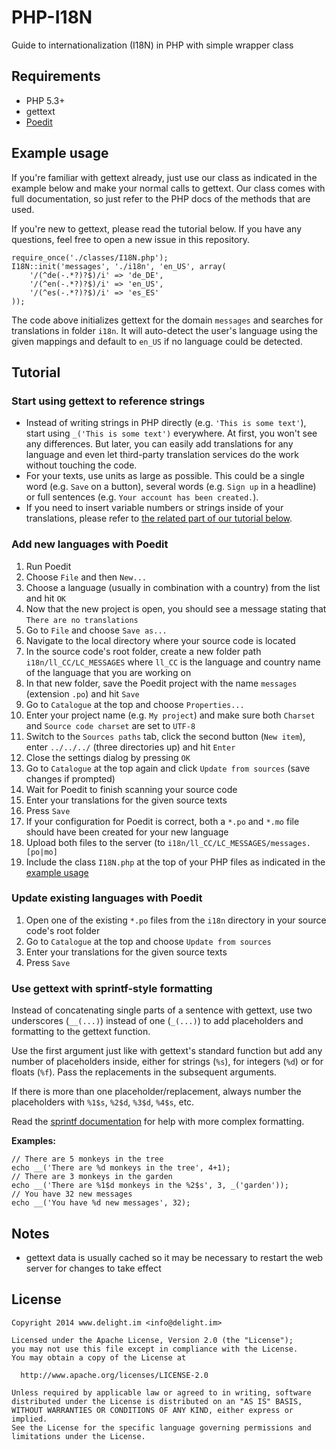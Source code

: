 # PHP-I18N

Guide to internationalization (I18N) in PHP with simple wrapper class

## Requirements

 * PHP 5.3+
 * gettext
 * [Poedit](http://poedit.net/)

## Example usage

If you're familiar with gettext already, just use our class as indicated in the example below and make your normal calls to gettext. Our class comes with full documentation, so just refer to the PHP docs of the methods that are used.

If you're new to gettext, please read the tutorial below. If you have any questions, feel free to open a new issue in this repository.

```
require_once('./classes/I18N.php');
I18N::init('messages', './i18n', 'en_US', array(
    '/(^de(-.*?)?$)/i' => 'de_DE',
    '/(^en(-.*?)?$)/i' => 'en_US',
    '/(^es(-.*?)?$)/i' => 'es_ES'
));
```

The code above initializes gettext for the domain `messages` and searches for translations in folder `i18n`. It will auto-detect the user's language using the given mappings and default to `en_US` if no language could be detected.

## Tutorial

### Start using gettext to reference strings

 * Instead of writing strings in PHP directly (e.g. `'This is some text'`), start using `_('This is some text')` everywhere. At first, you won't see any differences. But later, you can easily add translations for any language and even let third-party translation services do the work without touching the code.
 * For your texts, use units as large as possible. This could be a single word (e.g. `Save` on a button), several words (e.g. `Sign up` in a headline) or full sentences (e.g. `Your account has been created.`).
 * If you need to insert variable numbers or strings inside of your translations, please refer to [the related part of our tutorial below](#use-gettext-with-sprintf-style-formatting).

### Add new languages with Poedit

 1. Run Poedit
 2. Choose `File` and then `New...`
 3. Choose a language (usually in combination with a country) from the list and hit `OK`
 4. Now that the new project is open, you should see a message stating that `There are no translations`
 5. Go to `File` and choose `Save as...`
 6. Navigate to the local directory where your source code is located
 7. In the source code's root folder, create a new folder path `i18n/ll_CC/LC_MESSAGES` where `ll_CC` is the language and country name of the language that you are working on
 8. In that new folder, save the Poedit project with the name `messages` (extension `.po`) and hit `Save`
 9. Go to `Catalogue` at the top and choose `Properties...`
 10. Enter your project name (e.g. `My project`) and make sure both `Charset` and `Source code charset` are set to `UTF-8`
 11. Switch to the `Sources paths` tab, click the second button (`New item`), enter `../../../` (three directories up) and hit `Enter`
 12. Close the settings dialog by pressing `OK`
 13. Go to `Catalogue` at the top again and click `Update from sources` (save changes if prompted)
 14. Wait for Poedit to finish scanning your source code
 15. Enter your translations for the given source texts
 16. Press `Save`
 17. If your configuration for Poedit is correct, both a `*.po` and `*.mo` file should have been created for your new language
 18. Upload both files to the server (to `i18n/ll_CC/LC_MESSAGES/messages.[po|mo]`
 19. Include the class `I18N.php` at the top of your PHP files as indicated in the [example usage](#example-usage)

### Update existing languages with Poedit

 1. Open one of the existing `*.po` files from the `i18n` directory in your source code's root folder
 2. Go to `Catalogue` at the top and choose `Update from sources`
 3. Enter your translations for the given source texts
 4. Press `Save`

### Use gettext with sprintf-style formatting

Instead of concatenating single parts of a sentence with gettext, use two underscores (`__(...)`) instead of one (`_(...)`) to add placeholders and formatting to the gettext function.

Use the first argument just like with gettext's standard function but add any number of placeholders inside, either for strings (`%s`), for integers (`%d`) or for floats (`%f`). Pass the replacements in the subsequent arguments.

If there is more than one placeholder/replacement, always number the placeholders with `%1$s`, `%2$d`, `%3$d`, `%4$s`, etc.

Read the [sprintf documentation](http://www.php.net/manual/en/function.sprintf.php) for help with more complex formatting.

**Examples:**

```
// There are 5 monkeys in the tree
echo __('There are %d monkeys in the tree', 4+1);
// There are 3 monkeys in the garden
echo __('There are %1$d monkeys in the %2$s', 3, _('garden'));
// You have 32 new messages
echo __('You have %d new messages', 32);
```

## Notes

 * gettext data is usually cached so it may be necessary to restart the web server for changes to take effect

## License

```
Copyright 2014 www.delight.im <info@delight.im>

Licensed under the Apache License, Version 2.0 (the "License");
you may not use this file except in compliance with the License.
You may obtain a copy of the License at

  http://www.apache.org/licenses/LICENSE-2.0

Unless required by applicable law or agreed to in writing, software
distributed under the License is distributed on an "AS IS" BASIS,
WITHOUT WARRANTIES OR CONDITIONS OF ANY KIND, either express or implied.
See the License for the specific language governing permissions and
limitations under the License.
```
